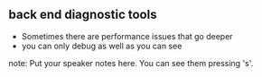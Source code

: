 ##  back end diagnostic tools

* Sometimes there are performance issues that go deeper
* you can only debug as well as you can see

note:
    Put your speaker notes here.
    You can see them pressing 's'.
